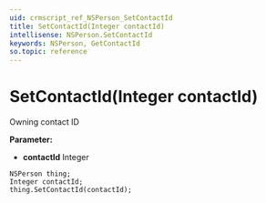 ```yaml
---
uid: crmscript_ref_NSPerson_SetContactId
title: SetContactId(Integer contactId)
intellisense: NSPerson.SetContactId
keywords: NSPerson, GetContactId
so.topic: reference
---
```


# SetContactId(Integer contactId)

Owning contact ID

**Parameter:** 
 - **contactId** Integer

```crmscript
NSPerson thing;
Integer contactId;
thing.SetContactId(contactId);
```

